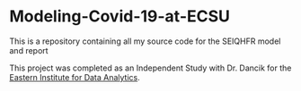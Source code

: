 # Modeling-Covid-19-at-ECSU

This is a repository containing all my source code for the SEIQHFR model and report 

This project was completed as an Independent Study with Dr. Dancik for the [Eastern Institute for Data Analytics](https://eida.easternct.edu).
